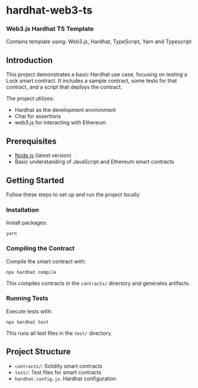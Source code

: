 # hardhat-web3-ts

### Web3.js Hardhat TS Template
Contains template using: Web3.js, Hardhat, TypeScript, Yarn and Typescript

## Introduction

This project demonstrates a basic Hardhat use case, focusing on testing a Lock smart contract. It includes a sample contract, some tests for that contract, and a script that deploys the contract.

The project utilizes:
- Hardhat as the development environment
- Chai for assertions
- web3.js for interacting with Ethereum

## Prerequisites

- [Node.js](https://nodejs.org/en/download/) (latest version)
- Basic understanding of JavaScript and Ethereum smart contracts

## Getting Started

Follow these steps to set up and run the project locally.

### Installation

 Install packages:
   
   `yarn`

### Compiling the Contract

Compile the smart contract with:

`npx hardhat compile`

This compiles contracts in the `contracts/` directory and generates artifacts.

### Running Tests

Execute tests with:

`npx hardhat test`

This runs all test files in the `test/` directory.

## Project Structure

- `contracts/`: Solidity smart contracts
- `test/`: Test files for smart contracts
- `hardhat.config.js`: Hardhat configuration
